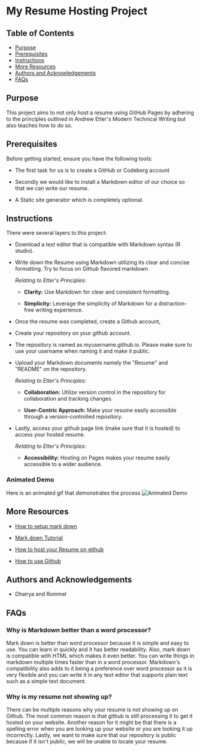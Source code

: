 # My Resume Hosting Project

## Table of Contents

- [Purpose](#purpose)
- [Prerequisites](#prerequisites)
- [Instructions](#instructions)
- [More Resources](#more-resources)
- [Authors and Acknowledgements](#authors-and-acknowledgements)
- [FAQs](#faqs)

## Purpose

This project aims to not only host a resume using GitHub Pages by adhering to the principles outlined in Andrew Etter's Modern Technical Writing but also teaches how to do so. 

## Prerequisites

Before getting started, ensure you have the following tools:

- The first task for us is to create a GitHub or Codeberg account

- Secondly we would like to install a Markdown editor of our choice so that we can write our resume.

- A Static site generator which is completely optional.

## Instructions

There were several layers to this project:

- Download a text editor that is compatible with Markdown syntax (R studio). 

- Write down the Resume using Markdown utilizing its clear and concise formatting. Try to focus on Github flavored markdown 
  
  *Relating to Etter's Principles:*
  
   - **Clarity:** Use Markdown for clear and consistent formatting.
   
   - **Simplicity:** Leverage the simplicity of Markdown for a distraction-free writing experience.

- Once the resume was completed, create a Github account,

- Create your repository on your github account. 

- The repository is named as myusername.github.io. Please make sure to use your username when naming it and make it public. 

- Upload your Markdown documents namely the "Resume" and "README" on the repository.  

  *Relating to Etter's Principles:*
  
   - **Collaboration:** Utilize version control in the repository for collaboration and tracking changes.
   
   - **User-Centric Approach:** Make your resume easily accessible through a version-controlled repository.

- Lastly, access your github page link (make sure that it is hosted) to access your hosted resume.  

   *Relating to Etter's Principles:*
   
   - **Accessibility:** Hosting on Pages makes your resume easily accessible to a wider audience.

### Animated Demo

Here is an animated gif that demonstrates the process ![Animated Demo](C:\Users\Owner\Downloads\ezgif.com-animated-gif-maker.gif)

## More Resources

- [How to setup mark down](https://www.youtube.com/watch?v=DLLrcr9u_XI&ab_channel=DeAndreQueary)

- [Mark down Tutorial](https://www.youtube.com/watch?v=eJojC3lSkwg&t=144s&ab_channel=SteveGriffith-Prof3ssorSt3v3)

- [How to host your Resume on github](https://www.youtube.com/watch?v=o5g-lUuFgpg&ab_channel=TonyTeachesTech)

- [How to use Github](https://www.youtube.com/watch?v=tRZGeaHPoaw&ab_channel=KevinStratvert)


## Authors and Acknowledgements

- Dhairya and Rommel

## FAQs

### Why is Markdown better than a word processor?

Mark down is better than word processor because it is simple and easy to use. You can learn in quickly and it has better readability. Also, mark down is compatible with HTML which makes it even better. You can write things in markdown multiple times faster than in a word processor. Markdown's compatibility also adds to it being a preference over word processor as it is very flexible and you can write it in any text editor that supports plain text such as a simple text document. 

### Why is my resume not showing up?

There can be multiple reasons why your resume is not showing up on Github. The most common reason is that github is still processing it to get it hosted on your website. Another reason for it might be that there is a spelling error when you are looking up your website or you are looking it up incorrectly. Lastly, we want to make sure that our repository is public because if it isn't public, we will be unable to locate your resume.  

